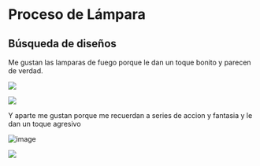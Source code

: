 # Proceso de Lámpara

## Búsqueda de diseños

Me gustan las lamparas de fuego porque le dan un toque bonito y parecen de verdad.

![](https://user-images.githubusercontent.com/78345826/112625577-6be97080-8e2f-11eb-87ee-787ee051d676.png)

![](https://user-images.githubusercontent.com/78345826/112629570-c76a2d00-8e34-11eb-9f02-d97bfd53635c.png)

Y aparte me gustan porque me recuerdan a series de accion y fantasia y le dan un toque agresivo

![image](https://user-images.githubusercontent.com/78345826/112632383-575da600-8e38-11eb-8558-8f286f2e5ae2.png)


![](https://www.thingiverse.com/)
